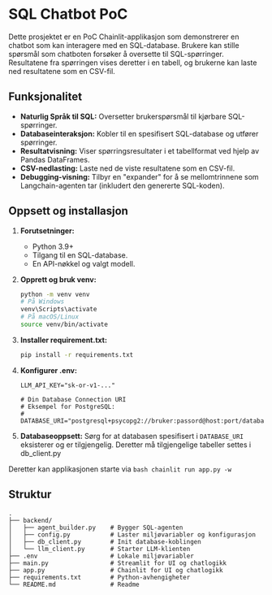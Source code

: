 # SQL Chatbot PoC

Dette prosjektet er en PoC Chainlit-applikasjon som demonstrerer en chatbot som kan interagere med en SQL-database. Brukere kan stille spørsmål som chatboten forsøker å oversette til SQL-spørringer. Resultatene fra spørringen vises deretter i en tabell, og brukerne kan laste ned resultatene som en CSV-fil.

## Funksjonalitet

*   **Naturlig Språk til SQL:** Oversetter brukerspørsmål til kjørbare SQL-spørringer.
*   **Databaseinteraksjon:** Kobler til en spesifisert SQL-database og utfører spørringer.
*   **Resultatvisning:** Viser spørringsresultater i et tabellformat ved hjelp av Pandas DataFrames.
*   **CSV-nedlasting:** Laste ned de viste resultatene som en CSV-fil.
*   **Debugging-visning:** Tilbyr en "expander" for å se mellomtrinnene som Langchain-agenten tar (inkludert den genererte SQL-koden).

## Oppsett og installasjon

1.  **Forutsetninger:**
    *   Python 3.9+
    *   Tilgang til en SQL-database. 
    *   En API-nøkkel og valgt modell.

2.  **Opprett og bruk venv:**
    ```bash
    python -m venv venv
    # På Windows
    venv\Scripts\activate
    # På macOS/Linux
    source venv/bin/activate
    ```

3.  **Installer requirement.txt:**
    ```bash
    pip install -r requirements.txt
    ```

4.  **Konfigurer .env:**
    ```dotenv
    LLM_API_KEY="sk-or-v1-..."

    # Din Database Connection URI
    # Eksempel for PostgreSQL:
    # DATABASE_URI="postgresql+psycopg2://bruker:passord@host:port/database"
    ```

5.  **Databaseoppsett:**
    Sørg for at databasen spesifisert i `DATABASE_URI` eksisterer og er tilgjengelig. Deretter må tilgjengelige tabeller settes i db_client.py

Deretter kan applikasjonen starte via 
    ```bash
    chainlit run app.py -w
    ```

## Struktur
    .
    ├── backend/
    │   ├── agent_builder.py    # Bygger SQL-agenten
    │   ├── config.py           # Laster miljøvariabler og konfigurasjon
    │   ├── db_client.py        # Init database-koblingen
    │   └── llm_client.py       # Starter LLM-klienten
    ├── .env                    # Lokale miljøvariabler
    ├── main.py                 # Streamlit for UI og chatlogikk 
    ├── app.py                  # Chainlit for UI og chatlogikk 
    ├── requirements.txt        # Python-avhengigheter
    └── README.md               # Readme

